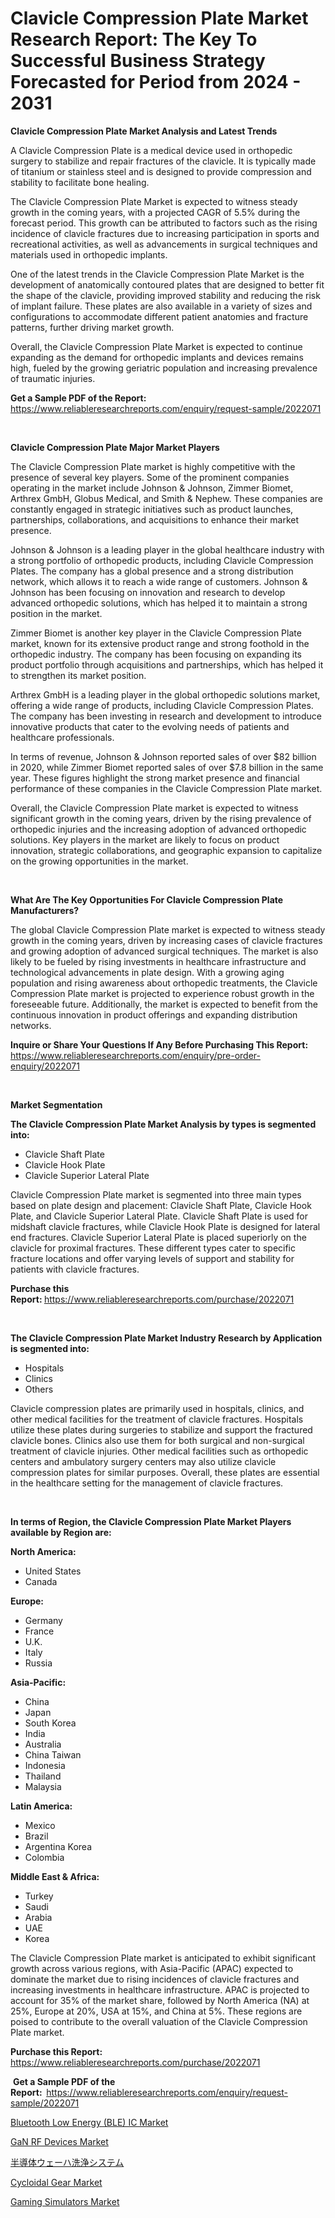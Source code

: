 <p><h1>Clavicle Compression Plate Market Research Report: The Key To Successful Business Strategy Forecasted for Period from 2024 - 2031</h1></p><p><strong>Clavicle Compression Plate Market Analysis and Latest Trends</strong></p>
<p><p>A Clavicle Compression Plate is a medical device used in orthopedic surgery to stabilize and repair fractures of the clavicle. It is typically made of titanium or stainless steel and is designed to provide compression and stability to facilitate bone healing.</p><p>The Clavicle Compression Plate Market is expected to witness steady growth in the coming years, with a projected CAGR of 5.5% during the forecast period. This growth can be attributed to factors such as the rising incidence of clavicle fractures due to increasing participation in sports and recreational activities, as well as advancements in surgical techniques and materials used in orthopedic implants.</p><p>One of the latest trends in the Clavicle Compression Plate Market is the development of anatomically contoured plates that are designed to better fit the shape of the clavicle, providing improved stability and reducing the risk of implant failure. These plates are also available in a variety of sizes and configurations to accommodate different patient anatomies and fracture patterns, further driving market growth.</p><p>Overall, the Clavicle Compression Plate Market is expected to continue expanding as the demand for orthopedic implants and devices remains high, fueled by the growing geriatric population and increasing prevalence of traumatic injuries.</p></p>
<p><strong>Get a Sample PDF of the Report:&nbsp;</strong> <a href="https://www.reliableresearchreports.com/enquiry/request-sample/2022071">https://www.reliableresearchreports.com/enquiry/request-sample/2022071</a></p>
<p>&nbsp;</p>
<p><strong>Clavicle Compression Plate Major Market Players</strong></p>
<p><p>The Clavicle Compression Plate market is highly competitive with the presence of several key players. Some of the prominent companies operating in the market include Johnson & Johnson, Zimmer Biomet, Arthrex GmbH, Globus Medical, and Smith & Nephew. These companies are constantly engaged in strategic initiatives such as product launches, partnerships, collaborations, and acquisitions to enhance their market presence.</p><p>Johnson & Johnson is a leading player in the global healthcare industry with a strong portfolio of orthopedic products, including Clavicle Compression Plates. The company has a global presence and a strong distribution network, which allows it to reach a wide range of customers. Johnson & Johnson has been focusing on innovation and research to develop advanced orthopedic solutions, which has helped it to maintain a strong position in the market.</p><p>Zimmer Biomet is another key player in the Clavicle Compression Plate market, known for its extensive product range and strong foothold in the orthopedic industry. The company has been focusing on expanding its product portfolio through acquisitions and partnerships, which has helped it to strengthen its market position.</p><p>Arthrex GmbH is a leading player in the global orthopedic solutions market, offering a wide range of products, including Clavicle Compression Plates. The company has been investing in research and development to introduce innovative products that cater to the evolving needs of patients and healthcare professionals.</p><p>In terms of revenue, Johnson & Johnson reported sales of over $82 billion in 2020, while Zimmer Biomet reported sales of over $7.8 billion in the same year. These figures highlight the strong market presence and financial performance of these companies in the Clavicle Compression Plate market.</p><p>Overall, the Clavicle Compression Plate market is expected to witness significant growth in the coming years, driven by the rising prevalence of orthopedic injuries and the increasing adoption of advanced orthopedic solutions. Key players in the market are likely to focus on product innovation, strategic collaborations, and geographic expansion to capitalize on the growing opportunities in the market.</p></p>
<p>&nbsp;</p>
<p><strong>What Are The Key Opportunities For Clavicle Compression Plate Manufacturers?</strong></p>
<p><p>The global Clavicle Compression Plate market is expected to witness steady growth in the coming years, driven by increasing cases of clavicle fractures and growing adoption of advanced surgical techniques. The market is also likely to be fueled by rising investments in healthcare infrastructure and technological advancements in plate design. With a growing aging population and rising awareness about orthopedic treatments, the Clavicle Compression Plate market is projected to experience robust growth in the foreseeable future. Additionally, the market is expected to benefit from the continuous innovation in product offerings and expanding distribution networks.</p></p>
<p><strong>Inquire or Share Your Questions If Any Before Purchasing This Report:</strong> <a href="https://www.reliableresearchreports.com/enquiry/pre-order-enquiry/2022071">https://www.reliableresearchreports.com/enquiry/pre-order-enquiry/2022071</a></p>
<p>&nbsp;</p>
<p><strong>Market Segmentation</strong></p>
<p><strong>The Clavicle Compression Plate Market Analysis by types is segmented into:</strong></p>
<p><ul><li>Clavicle Shaft Plate</li><li>Clavicle Hook Plate</li><li>Clavicle Superior Lateral Plate</li></ul></p>
<p><p>Clavicle Compression Plate market is segmented into three main types based on plate design and placement: Clavicle Shaft Plate, Clavicle Hook Plate, and Clavicle Superior Lateral Plate. Clavicle Shaft Plate is used for midshaft clavicle fractures, while Clavicle Hook Plate is designed for lateral end fractures. Clavicle Superior Lateral Plate is placed superiorly on the clavicle for proximal fractures. These different types cater to specific fracture locations and offer varying levels of support and stability for patients with clavicle fractures.</p></p>
<p><strong>Purchase this Report:&nbsp;</strong><a href="https://www.reliableresearchreports.com/purchase/2022071">https://www.reliableresearchreports.com/purchase/2022071</a></p>
<p>&nbsp;</p>
<p><strong>The Clavicle Compression Plate Market Industry Research by Application is segmented into:</strong></p>
<p><ul><li>Hospitals</li><li>Clinics</li><li>Others</li></ul></p>
<p><p>Clavicle compression plates are primarily used in hospitals, clinics, and other medical facilities for the treatment of clavicle fractures. Hospitals utilize these plates during surgeries to stabilize and support the fractured clavicle bones. Clinics also use them for both surgical and non-surgical treatment of clavicle injuries. Other medical facilities such as orthopedic centers and ambulatory surgery centers may also utilize clavicle compression plates for similar purposes. Overall, these plates are essential in the healthcare setting for the management of clavicle fractures.</p></p>
<p>&nbsp;</p>
<p><strong>In terms of Region, the Clavicle Compression Plate Market Players available by Region are:</strong></p>
<p>
    <p> <strong> North America: </strong>
        <ul>
            <li>United States</li>
            <li>Canada</li>
        </ul>
        </p> 
    <p> <strong> Europe: </strong>
        <ul>
            <li>Germany</li>
            <li>France</li>
            <li>U.K.</li>
            <li>Italy</li>
            <li>Russia</li>
        </ul>
        </p> 
    <p> <strong> Asia-Pacific: </strong>
        <ul>
            <li>China</li>
            <li>Japan</li>
            <li>South Korea</li>
            <li>India</li>
            <li>Australia</li>
            <li>China Taiwan</li>
            <li>Indonesia</li>
            <li>Thailand</li>
            <li>Malaysia</li>
        </ul>
        </p> 
    <p> <strong> Latin America: </strong>
        <ul>
            <li>Mexico</li>
            <li>Brazil</li>
            <li>Argentina Korea</li>
            <li>Colombia</li>
        </ul>
        </p> 
    <p> <strong> Middle East & Africa: </strong>
        <ul>
            <li>Turkey</li>
            <li>Saudi</li>
            <li>Arabia</li>
            <li>UAE</li>
            <li>Korea</li>
        </ul>
    </p>
    </p>
<p><p>The Clavicle Compression Plate market is anticipated to exhibit significant growth across various regions, with Asia-Pacific (APAC) expected to dominate the market due to rising incidences of clavicle fractures and increasing investments in healthcare infrastructure. APAC is projected to account for 35% of the market share, followed by North America (NA) at 25%, Europe at 20%, USA at 15%, and China at 5%. These regions are poised to contribute to the overall valuation of the Clavicle Compression Plate market.</p></p>
<p><strong>Purchase this Report: </strong><a href="https://www.reliableresearchreports.com/purchase/2022071">https://www.reliableresearchreports.com/purchase/2022071</a></p>
<p>&nbsp;<strong>Get a Sample PDF of the Report:&nbsp;&nbsp;</strong><a href="https://www.reliableresearchreports.com/enquiry/request-sample/2022071">https://www.reliableresearchreports.com/enquiry/request-sample/2022071</a></p>
<p><strong></strong></p>
<p><p><a href="https://natural-crush-b99.notion.site/Bluetooth-Low-Energy-BLE-IC-Market-with-the-goal-of-estimating-the-market-size-and-future-growth-p-2120dec8af514418ac5a0fc789349c99">Bluetooth Low Energy (BLE) IC Market</a></p><p><a href="https://view.publitas.com/reportprime-1/gan-rf-devices-market-size-evaluating-its-market-trends-growth-and-projections-2024-2031/">GaN RF Devices Market</a></p><p><a href="https://github.com/oqoeusbvpadwjs08/Market-Research-Report-List-1/blob/main/6131987186404.md">半導体ウェーハ洗浄システム</a></p><p><a href="https://gamy-alyssum-396.notion.site/Cycloidal-Gear-Market-Size-and-Growth-Market-Segmentation-Regional-and-Country-Breakdowns-and-Mar-10724ab2ffa9410ab920b6f576c00686">Cycloidal Gear Market</a></p><p><a href="https://view.publitas.com/reportprime-1/gaming-simulators-market-size-global-industry-overview-market-segmentation-and-forecast-2024-to-2031/">Gaming Simulators Market</a></p></p>